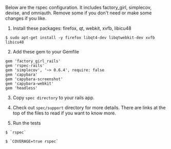 Below are the rspec configuration. It includes factory_girl, simplecov, devise, and omniauth. Remove some if you don't need or make some changes if you like.

  1. Install these packages: firefox, qt, webkit, xvfb, libicu48

    $ sudo apt-get install -y firefox libqt4-dev libqtwebkit-dev xvfb libicu48

  2. Add these gem to your Gemfile

    gem 'factory_girl_rails'
    gem 'rspec-rails'
    gem 'simplecov', '~> 0.6.4', require: false
    gem 'capybara'
    gem 'capybara-screenshot'
    gem 'capybara-webkit'
    gem 'headless'

  3. Copy `spec directory` to your rails app.

  4. Check out `spec/support` directory for more details. There are links at the top of the files to read if you want to know more.

  5. Run the tests

    $ `rspec`

    $ `COVERAGE=true rspec`